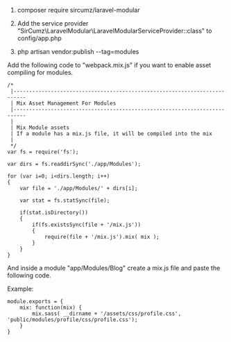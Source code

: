 1. composer require sircumz/laravel-modular

2. Add the service provider "SirCumz\LaravelModular\LaravelModularServiceProvider::class" to config/app.php

3. php artisan vendor:publish --tag=modules

Add the following code to "webpack.mix.js" if you want to enable asset compiling for modules.

    /*
     |--------------------------------------------------------------------------
     | Mix Asset Management For Modules
     |--------------------------------------------------------------------------
     |
     | Mix Module assets
     | If a module has a mix.js file, it will be compiled into the mix
     |
     */
    var fs = require('fs');

    var dirs = fs.readdirSync('./app/Modules');

    for (var i=0; i<dirs.length; i++) 
    {
        var file = './app/Modules/' + dirs[i];

        var stat = fs.statSync(file);

        if(stat.isDirectory())
        {
            if(fs.existsSync(file + '/mix.js'))
            {                 
                require(file + '/mix.js').mix( mix );
            }             
        }    
    }

And inside a module "app/Modules/Blog" create a mix.js file and paste the following code.

Example:

    module.exports = {
        mix: function(mix) {
            mix.sass( __dirname + '/assets/css/profile.css', 'public/modules/profile/css/profile.css'); 
        }
    }
